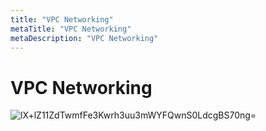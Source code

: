 ```yaml
---
title: "VPC Networking"
metaTitle: "VPC Networking"
metaDescription: "VPC Networking"
---
```


# VPC Networking
![lX+lZ11ZdTwmfFe3Kwrh3uu3mWYFQwnS0LdcgBS70ng=](https://user-images.githubusercontent.com/16316626/152282010-425b2f30-f599-4018-bd2c-3f1eaba05d2d.png)
